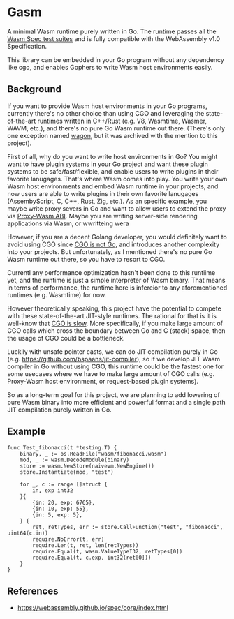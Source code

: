 # Gasm

A minimal Wasm runtime purely written in Go. The runtime passes all the [Wasm Spec test suites](https://github.com/WebAssembly/spec/tree/wg-1.0/test/core) and is fully compatible with the WebAssembly v1.0 Specification.

This library can be embedded in your Go program without any dependency like cgo, and enables Gophers to write Wasm host environments easily.

## Background

If you want to provide Wasm host environments in your Go programs, currently there's no other choice than using CGO and leveraging the state-of-the-art runtimes written in C++/Rust (e.g. V8, Wasmtime, Wasmer, WAVM, etc.), and there's no pure Go Wasm runtime out there. (There's only one exception named [wagon](https://github.com/go-interpreter/wagon), but it was archived with the mention to this project).

First of all, why do you want to write host environments in Go? You might want to have plugin systems in your Go project and want these plugin systems to be safe/fast/flexible, and enable users to
write plugins in their favorite lanugages. That's where Wasm comes into play. You write your own Wasm host environments and embed Wasm runtime in your projects, and now users are able to write plugins in their own favorite lanugages (AssembyScript, C, C++, Rust, Zig, etc.). As an specific example, you maybe write proxy severs in Go and want to allow users to extend the proxy via [Proxy-Wasm ABI](https://github.com/proxy-wasm/spec). Maybe you are writing server-side rendering applications via Wasm, or wwritteing wera

However, if you are a decent Golang developer, you would definitely want to avoid using CGO since [CGO is not Go](https://dave.cheney.net/2016/01/18/cgo-is-not-go), and introduces another complexity into your projects. But unfortunately, as I mentioned there's no pure Go Wasm runtime out there, so you have to resort to CGO.

Currentl any performance optimization hasn't been done to this runtiime yet, and the runtime is just a simple interpreter of Wasm binary. That means in terms of performance, the runtime here is infereior to any aforementioned runtimes (e.g. Wasmtime) for now.

However theoretically speaking, this project have the potential to compete with these state-of-the-art JIT-style runtimes. The rational for that is it is well-know that [CGO is slow](https://stackoverflow.com/questions/28272285/why-cgos-performance-is-so-slow-is-there-something-wrong-with-my-testing-code). More specifically, if you make large amount of CGO calls which cross the boundary between Go and C (stack) space, then the usage of CGO could be a bottleneck.

Luckily with unsafe pointer casts, we can do JIT compilation purely in Go (e.g. https://github.com/bspaans/jit-compiler), so if we develop JIT Wasm compiler in Go without using CGO, this runtime could be the fastest one for some usecases where we have to make large amount of CGO calls (e.g. Proxy-Wasm host environment, or request-based plugin systems).

So as a long-term goal for this project, we are planning to add lowering of pure Wasm binary into more efficient and powerful format and a single path JIT compilation purely written in Go.

## Example

```golang
func Test_fibonacci(t *testing.T) {
	binary, _ := os.ReadFile("wasm/fibonacci.wasm")
	mod, _ := wasm.DecodeModule(binary)
	store := wasm.NewStore(naivevm.NewEngine())
	store.Instantiate(mod, "test")

	for _, c := range []struct {
		in, exp int32
	}{
		{in: 20, exp: 6765},
		{in: 10, exp: 55},
		{in: 5, exp: 5},
	} {
		ret, retTypes, err := store.CallFunction("test", "fibonacci", uint64(c.in))
		require.NoError(t, err)
		require.Len(t, ret, len(retTypes))
		require.Equal(t, wasm.ValueTypeI32, retTypes[0])
		require.Equal(t, c.exp, int32(ret[0]))
	}
}

```

## References

- https://webassembly.github.io/spec/core/index.html
